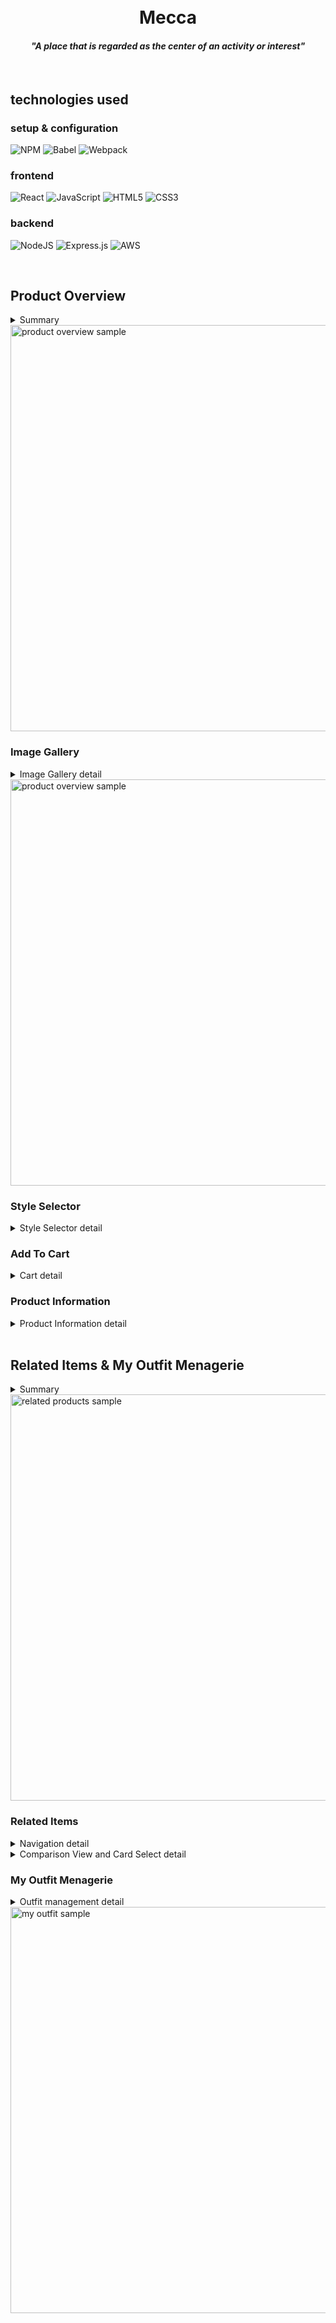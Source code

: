 <h1 align="center">
  <br>
    Mecca
    <h4 align="center">
        <i>"A place that is regarded as the center of an activity or interest"</i>
      <br>
    </h4>
    <br>
</h1>

## technologies used

### setup & configuration
![NPM](https://img.shields.io/badge/NPM-%23CB3837.svg?style=for-the-badge&logo=npm&logoColor=white)
![Babel](https://img.shields.io/badge/Babel-F9DC3e?style=for-the-badge&logo=babel&logoColor=black)
![Webpack](https://img.shields.io/badge/webpack-%238DD6F9.svg?style=for-the-badge&logo=webpack&logoColor=black)

### frontend
![React](https://img.shields.io/badge/react-%2320232a.svg?style=for-the-badge&logo=react&logoColor=%2361DAFB)
![JavaScript](https://img.shields.io/badge/javascript-%23323330.svg?style=for-the-badge&logo=javascript&logoColor=%23F7DF1E)
![HTML5](https://img.shields.io/badge/html5-%23E34F26.svg?style=for-the-badge&logo=html5&logoColor=white)
![CSS3](https://img.shields.io/badge/css3-%231572B6.svg?style=for-the-badge&logo=css3&logoColor=white)

### backend
![NodeJS](https://img.shields.io/badge/node.js-6DA55F?style=for-the-badge&logo=node.js&logoColor=white)
![Express.js](https://img.shields.io/badge/express.js-%23404d59.svg?style=for-the-badge&logo=express&logoColor=%2361DAFB)
![AWS](https://img.shields.io/badge/AWS-%23FF9900.svg?style=for-the-badge&logo=amazon-aws&logoColor=white)

<br>

## Product Overview

<details>
<summary>Summary</summary>
<br>
<ul>
  <li>Renders general information about the product</li>
  <li>Styles displayed as thumbnails, user can toggle between them</li>
  <li>Dropdowns for size and quantity selection</li>
  <li>Photo gallery shows product images specific to selected style.</li>
  <li>Gallery updates with new style, allows zooming and browsing</li>
</ul>
</details>
<img width="650" alt="product overview sample" src="https://user-images.githubusercontent.com/19434669/218281099-aa0575a1-1f70-42e1-8664-3e70c265662d.png">

### Image Gallery
<details>
<summary>Image Gallery detail</summary>
<br>
<ul>
  <li>Default image gallery view: main image with thumbnail list on the side.</li>
  <li>Expanded image gallery overlays item detail page, similar functionality as default view.</li>
  <li>Clicking image opens expanded view, clicking main image zooms 2.5 times in expanded view.</li>
  <li>User can scroll forward/backward through thumbnail images.</li>
</ul>
</details>
<img width="650" alt="product overview sample" src="https://user-images.githubusercontent.com/19434669/218281539-056a923c-0756-42d6-8d09-9445055288cb.png">

### Style Selector
<details>
<summary>Style Selector detail</summary>
<br>
<ul>
  <li>User can toggle between product styles displayed as thumbnails.</li>
  <li>Current selection indicated by checkmark overlay on corresponding thumbnail.</li>
  <img width="300" alt="product overview sample" src="https://user-images.githubusercontent.com/19434669/218281657-341f2ef3-a840-41d2-899c-4dd2bb3a05cc.png">
</ul>
</details>


### Add To Cart
<details>
<summary>Cart detail</summary>
<br>
<ul>
  <li>First dropdown lists available sizes for selected style.</li>
  <li>Second dropdown selects quantity of selected style/size.</li>
  <img width="300" alt="product overview sample" src="https://user-images.githubusercontent.com/19434669/218281913-612f0c9a-47ae-413c-88f2-9808a50b99b5.png">
</ul>
</details>


### Product Information
<details>
<summary>Product Information detail</summary>
<br>
<ul>
  <li>General information about the product will be displayed at the top of the Overview</li>
  <li>Link for "Read all [#] reviews" next to star rating, clicking scrolls to Ratings & Reviews.</li>
  <li>Buttons allow sharing on Facebook, Twitter, and Pinterest.</li>
  <img width="300" alt="product overview sample" src="https://user-images.githubusercontent.com/19434669/218281994-8ef141a5-aafb-4e88-9bfa-b85ff8913f15.png">
</ul>
</details>


<br>

## Related Items & My Outfit Menagerie

<details>
<summary>Summary</summary>
<br>
<ul>
  <li>Renders information about each product related to current item in product overview</li>
  <li>Navigation via carousel buttons</li>
  <li>Clicking a product card sets it as new overview</li>
  <li>Compare current item with individual product card</li>
  <li>Store personal favorites in “My Outfit Menagerie”</li>
</ul>
</details>

<img width="650" alt="related products sample" src="https://user-images.githubusercontent.com/112882051/218277715-bf18f0cb-0963-4029-afdf-a032ee48e941.png">

### Related Items

<details>
<summary>Navigation detail</summary>
<br>
<ul>
  <li>Arrow buttons navigate through product cards</li>
  <li>Currently-selected product card is highlighted with thematic color</li>
  <li>When at far-left or far-right edges of container, click will loop user back to beginning/end of carousel</li>
</ul>
</details>

<details>
<summary>Comparison View and Card Select detail</summary>
<ul>
  <li>Product card’s action button opens a modal populated with all review data, 
    <br>comparing current product card and current product overview item</li>
<img left="20" width="300" alt="comparison modal sample" src="https://user-images.githubusercontent.com/112882051/218283954-c732b1c6-1e20-4ccb-a557-0521ea262274.png">
  <li>Clicking a product card will:
    <ul>
      <li>load it to the product overview</li>
      <li>repopulate carousel with items related to said product</li>
      <li>focus user attention on newly rendered overview</li>
    </ul>
  </li>
</ul>
</details>

### My Outfit Menagerie

<details>
<summary>Outfit management detail</summary>
<br>
<ul>
  <li>Product displayed in product overview is added to My Outfit Menagerie upon clicking "Add current product"</li>
  <li>Same item cannot be added repeatedly, but differing styles of same item can be added</li>
  <li>Items can be deleted on click of action button</li>
  <li>Items in "My Outfit" are stored in local browser storage for user-specific rendering</li>
<ul>
</details>

<img width="650" alt="my outfit sample" src="https://user-images.githubusercontent.com/112882051/218277806-b896af73-1fd3-45e1-9c18-cd7de5fd818c.png">

<br>
